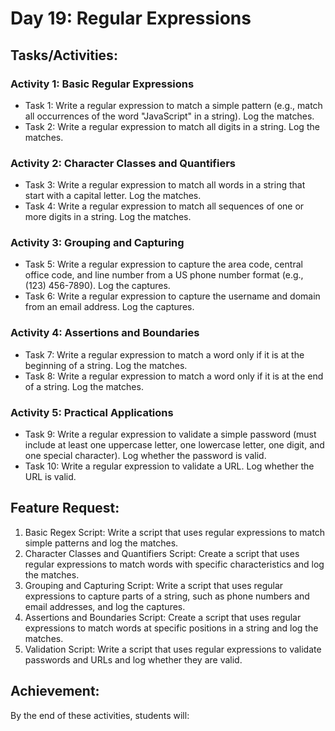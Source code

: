 
# Day 19: Regular Expressions

## Tasks/Activities:

### Activity 1: Basic Regular Expressions

- Task 1: Write a regular expression to match a simple pattern (e.g., match all occurrences of the word "JavaScript" in a string). Log the matches.
- Task 2: Write a regular expression to match all digits in a string. Log the matches.

### Activity 2: Character Classes and Quantifiers

- Task 3: Write a regular expression to match all words in a string that start with a capital letter. Log the matches.
- Task 4: Write a regular expression to match all sequences of one or more digits in a string. Log the matches.

### Activity 3: Grouping and Capturing

- Task 5: Write a regular expression to capture the area code, central office code, and line number from a US phone number format (e.g., (123) 456-7890). Log the captures.
- Task 6: Write a regular expression to capture the username and domain from an email address. Log the captures.

### Activity 4: Assertions and Boundaries

- Task 7: Write a regular expression to match a word only if it is at the beginning of a string. Log the matches.
- Task 8: Write a regular expression to match a word only if it is at the end of a string. Log the matches.

### Activity 5: Practical Applications

- Task 9: Write a regular expression to validate a simple password (must include at least one uppercase letter, one lowercase letter, one digit, and one special character). Log whether the password is valid.
- Task 10: Write a regular expression to validate a URL. Log whether the URL is valid.

## Feature Request:

1. Basic Regex Script: Write a script that uses regular expressions to match simple patterns and log the matches.
2. Character Classes and Quantifiers Script: Create a script that uses regular expressions to match words with specific characteristics and log the matches.
3. Grouping and Capturing Script: Write a script that uses regular expressions to capture parts of a string, such as phone numbers and email addresses, and log the captures.
4. Assertions and Boundaries Script: Create a script that uses regular expressions to match words at specific positions in a string and log the matches.
5. Validation Script: Write a script that uses regular expressions to validate passwords and URLs and log whether they are valid.

## Achievement:

By the end of these activities, students will:

